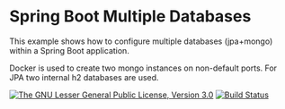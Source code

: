 # Spring Boot Multiple Databases

This example shows how to configure multiple databases (jpa+mongo) within a Spring Boot application.

Docker is used to create two mongo instances on non-default ports. For JPA two internal h2 databases are used.

[![The GNU Lesser General Public License, Version 3.0](https://img.shields.io/badge/license-LGPL3-blue.svg)](http://www.gnu.org/licenses/lgpl-3.0.txt)
[![Build Status](https://travis-ci.org/mbogner/spring-boot-multiple-databases.svg)](https://travis-ci.org/mbogner/spring-boot-multiple-databases)
